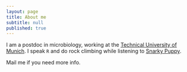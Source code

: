 ```yaml
---
layout: page
title: About me
subtitle: null
published: true
---
```



I am a postdoc in microbiology, working at the [Technical University of Munich](https://www.tum.de/).
I speak `R` and do rock climbing while listening to [Snarky Puppy](http://www.snarkypuppy.com).

Mail me if you need more info.
